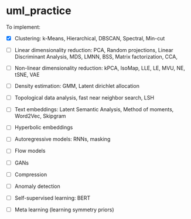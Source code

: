 # uml_practice

To implement:
- [X] Clustering: k-Means, Hierarchical, DBSCAN, Spectral, Min-cut
- [ ] Linear dimensionality reduction: PCA, Random projections, Linear Discriminant Analysis, MDS, LMNN, BSS, Matrix factorization, CCA, 
- [ ] Non-linear dimensionality reduction: kPCA, IsoMap, LLE, LE, MVU, NE, tSNE, VAE
- [ ] Density estimation: GMM, Latent dirichlet allocation
- [ ] Topological data analysis, fast near neighbor search, LSH
- [ ] Text embeddings: Latent Semantic Analysis, Method of moments, Word2Vec, Skipgram
- [ ] Hyperbolic embeddings
- [ ] Autoregressive models: RNNs, masking
- [ ] Flow models
- [ ] GANs
- [ ] Compression
- [ ] Anomaly detection
- [ ] Self-supervised learning: BERT
- [ ] Meta learning (learning symmetry priors)


